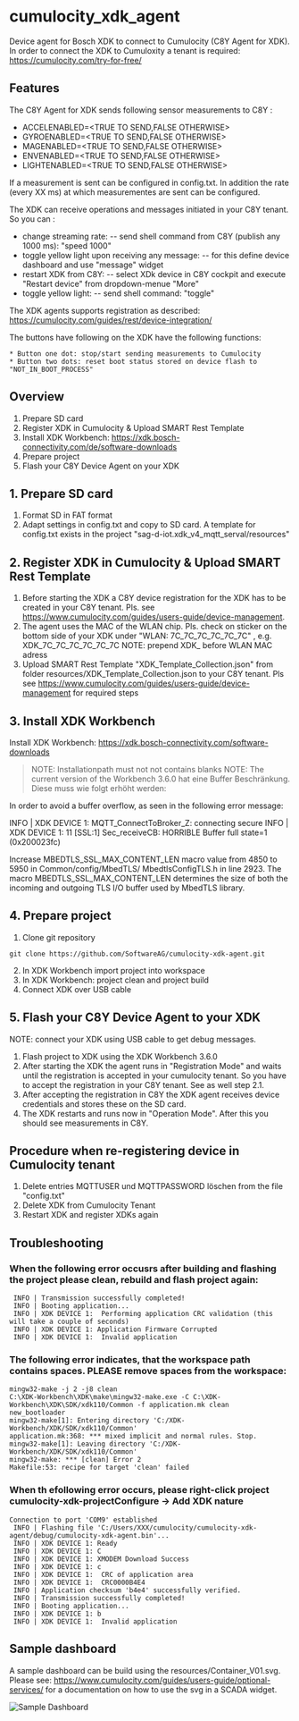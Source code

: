 # cumulocity_xdk_agent

Device agent for Bosch XDK to connect to Cumulocity (C8Y Agent for XDK).
In order to connect the XDK to Cumuloxity a tenant is required: https://cumulocity.com/try-for-free/

## Features

The C8Y Agent for XDK sends following sensor measurements to C8Y :

- ACCELENABLED=<TRUE TO SEND,FALSE OTHERWISE>
- GYROENABLED=<TRUE TO SEND,FALSE OTHERWISE>
- MAGENABLED=<TRUE TO SEND,FALSE OTHERWISE>
- ENVENABLED=<TRUE TO SEND,FALSE OTHERWISE>
- LIGHTENABLED=<TRUE TO SEND,FALSE OTHERWISE>

If a measurement is sent can be configured in config.txt. In addition the rate  (every XX ms) at which measurementes are sent can be configured.

The XDK can receive operations and messages initiated in your C8Y tenant. So you can :
- change streaming rate: 
-- send shell command from C8Y (publish any 1000 ms): "speed 1000" 
- toggle yellow light upon receiving any message:
-- for this define device dashboard and use "message" widget
- restart XDK from C8Y:
-- select XDk device in C8Y cockpit and execute "Restart device" from dropdown-menue "More"
- toggle yellow light:
-- send shell command: "toggle"

The XDK agents supports registration as described: https://cumulocity.com/guides/rest/device-integration/

The buttons have following on the XDK have the following functions:

 	* Button one dot: stop/start sending measurements to Cumulocity
	* Button two dots: reset boot status stored on device flash to "NOT_IN_BOOT_PROCESS"
		
## Overview

1. Prepare SD card
2. Register XDK in Cumulocity & Upload SMART Rest Template
3. Install XDK Workbench: https://xdk.bosch-connectivity.com/de/software-downloads
4. Prepare project 
5. Flash your C8Y Device Agent on your XDK		
		
## 1. Prepare SD card
		
1. Format SD in FAT format
2. Adapt settings in config.txt and copy to SD card. A template for config.txt exists in the project "sag-d-iot.xdk_v4_mqtt_serval/resources"

## 2. Register XDK in Cumulocity & Upload SMART Rest Template

1. Before starting the XDK a C8Y device registration for the XDK has to be created in your C8Y tenant. Pls. see https://www.cumulocity.com/guides/users-guide/device-management.
2. The agent uses the MAC of the WLAN chip. Pls. check on sticker on the bottom side of your XDK under "WLAN: 7C_7C_7C_7C_7C_7C" , e.g. XDK_7C_7C_7C_7C_7C_7C
NOTE: prepend XDK_ before WLAN MAC adress
3. Upload SMART Rest Template "XDK_Template_Collection.json" from folder resources/XDK_Template_Collection.json to your C8Y tenant. Pls see https://www.cumulocity.com/guides/users-guide/device-management for required steps

## 3. Install XDK Workbench 

Install  XDK Workbench: https://xdk.bosch-connectivity.com/software-downloads
> NOTE: Installationpath must not not contains blanks 
> NOTE: The current version of the Workbench 3.6.0 hat eine Buffer Beschränkung. Diese muss wie folgt erhöht werden:

In order to avoid a buffer overflow, as seen in the following error message:

INFO | XDK DEVICE 1: MQTT_ConnectToBroker_Z: connecting secure
INFO | XDK DEVICE 1:         11 [SSL:1] Sec_receiveCB: HORRIBLE Buffer full state=1 (0x200023fc)

Increase MBEDTLS_SSL_MAX_CONTENT_LEN macro value from 4850 to 5950 in Common/config/MbedTLS/ MbedtlsConfigTLS.h in line 2923.
The macro MBEDTLS_SSL_MAX_CONTENT_LEN determines the size of both the incoming and outgoing TLS I/O buffer used by MbedTLS library.

## 4. Prepare project 

1. Clone git repository
```
git clone https://github.com/SoftwareAG/cumulocity-xdk-agent.git
```
2. In XDK Workbench import project into workspace
3. In XDK Workbench: project clean and project build
4. Connect XDK over USB cable

## 5. Flash your C8Y Device Agent to your XDK

NOTE: connect your XDK using USB cable to get debug messages.
 
1. Flash project to XDK using the XDK Workbench 3.6.0
2. After starting the XDK the agent runs in "Registration Mode" and waits until the registration is accepted in your cumulocity tenant. So you have to accept the registration in your C8Y tenant. See as well step 2.1.
3. After accepting the registration in C8Y the XDK agent receives device credentials and stores these on the SD card.
4. The XDK restarts and runs now in "Operation Mode". After this you should see measurements in C8Y.

## Procedure when re-registering device in Cumulocity tenant

1. Delete entries MQTTUSER und MQTTPASSWORD löschen from the file "config.txt"
2. Delete XDK from Cumulocity Tenant
3. Restart XDK and register XDKs again

## Troubleshooting

### When the following error occusrs after building and flashing the project please clean, rebuild and flash project again:

```
 INFO | Transmission successfully completed!
 INFO | Booting application...
 INFO | XDK DEVICE 1:  Performing application CRC validation (this will take a couple of seconds)
 INFO | XDK DEVICE 1: Application Firmware Corrupted
 INFO | XDK DEVICE 1:  Invalid application
```

### The following error indicates, that the workspace path contains spaces. PLEASE remove spaces from the workspace:

```
mingw32-make -j 2 -j8 clean 
C:\XDK-Workbench\XDK\make\mingw32-make.exe -C C:\XDK-Workbench\XDK\SDK/xdk110/Common -f application.mk clean
new_bootloader
mingw32-make[1]: Entering directory 'C:/XDK-Workbench/XDK/SDK/xdk110/Common'
application.mk:368: *** mixed implicit and normal rules. Stop.
mingw32-make[1]: Leaving directory 'C:/XDK-Workbench/XDK/SDK/xdk110/Common'
mingw32-make: *** [clean] Error 2
Makefile:53: recipe for target 'clean' failed
```

### When th efollowing error occurs, please right-click project cumulocity-xdk-projectConfigure -> Add  XDK nature

```
Connection to port 'COM9' established
 INFO | Flashing file 'C:/Users/XXX/cumulocity/cumulocity-xdk-agent/debug/cumulocity-xdk-agent.bin'...
 INFO | XDK DEVICE 1: Ready
 INFO | XDK DEVICE 1: C
 INFO | XDK DEVICE 1: XMODEM Download Success
 INFO | XDK DEVICE 1: c
 INFO | XDK DEVICE 1:  CRC of application area
 INFO | XDK DEVICE 1:  CRC0000B4E4
 INFO | Application checksum 'b4e4' successfully verified.
 INFO | Transmission successfully completed!
 INFO | Booting application...
 INFO | XDK DEVICE 1: b
 INFO | XDK DEVICE 1:  Invalid application
```
## Sample dashboard

A sample dashboard can be build using the resources/Container_V01.svg. Please see: https://www.cumulocity.com/guides/users-guide/optional-services/ for a documentation on how to use the svg in a SCADA widget.

![Sample Dashboard](https://github.com/SoftwareAG/cumulocity-xdk-agent/blob/master/resources/Container_V01.jpg)
